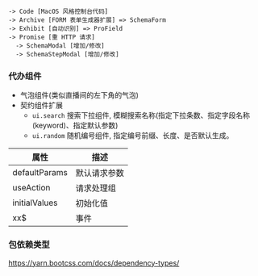 ```shell
-> Code [MacOS 风格控制台代码]
-> Archive [FORM 表单生成器扩展] => SchemaForm
-> Exhibit [自动识别] => ProField
-> Promise [重 HTTP 请求]
  -> SchemaModal [增加/修改]
  -> SchemaStepModal [增加/修改]
```

### 代办组件

- 气泡组件(类似直播间的左下角的气泡)
- 契约组件扩展
  - `ui.search` 搜索下拉组件, 模糊搜索名称(指定下拉条数、指定字段名称(keyword)、指定默认参数)
  - `ui.random` 随机编号组件, 指定编号前缀、长度、是否默认生成。

| 属性          | 描述         |
| ------------- | ------------ |
| defaultParams | 默认请求参数 |
| useAction     | 请求处理组   |
| initialValues | 初始化值     |
| xx$           | 事件         |

### 包依赖类型

https://yarn.bootcss.com/docs/dependency-types/
